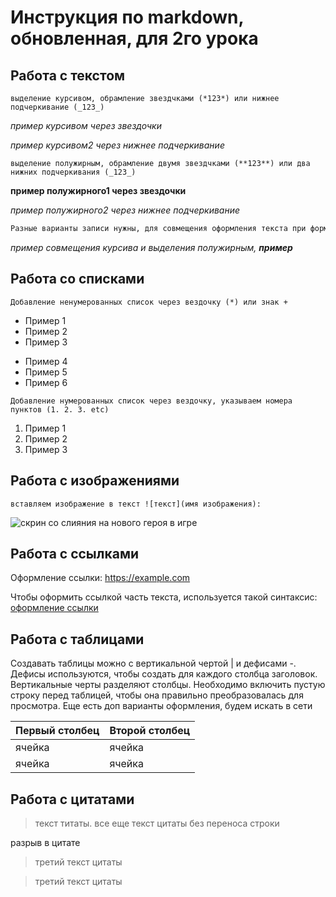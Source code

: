 # Инструкция по markdown, обновленная, для 2го урока

>
## **Работа с текстом**

```[sh]
выделение курсивом, обрамление звездчками (*123*) или нижнее подчеркивание (_123_)
```
*пример курсивом через звездочки*

_пример курсивом2 через нижнее подчеркивание_

```[sh]
выделение полужирным, обрамление двумя звездчками (**123**) или два нижних подчеркивания (_123_)
```

**пример полужирного1 через звездочки**

_пример полужирного2 через нижнее подчеркивание_

```sh
Разные варианты записи нужны, для совмещения оформления текста при форматировании текста
```

_пример совмещения курсива и выделения полужирным, **пример**_

>
## **Работа со списками**

```[sh]
Добавление ненумерованных список через вездочку (*) или знак +
```

* Пример 1
* Пример 2
* Пример 3
+ Пример 4
+ Пример 5
+ Пример 6

```[sh]
Добавление нумерованных список через вездочку, указываем номера пунктов (1. 2. 3. etc)
```
1. Пример 1
2. Пример 2
3. Пример 3

>
## **Работа с изображениями**

```[sh]
вставляем изображение в текст ![текст](имя изображения): 
```

![скрин со слияния на нового героя в игре](photo_2024-04-04_15-08-39.jpg)

>
## Работа с ссылками

Оформление ссылки:
<https://example.com>

Чтобы оформить ссылкой часть текста, используется такой синтаксис: 
[оформление ссылки](https://example.com)

>
## Работа с таблицами

Cоздавать таблицы можно с вертикальной чертой | и дефисами -. Дефисы используются, чтобы создать для каждого столбца заголовок. Вертикальные черты разделяют столбцы. Необходимо включить пустую строку перед таблицей, чтобы она правильно преобразовалась для просмотра. Еще есть доп варианты оформления, будем искать в сети

| Первый столбец  | Второй столбец |
| ------------- | ------------- |
| ячейка  | ячейка  |
| ячейка  | ячейка  |

>
## Работа с цитатами

> текст титаты.
> все еще текст цитаты без переноса строки

разрыв в цитате

> третий текст цитаты

> третий текст цитаты
